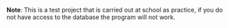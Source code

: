 **Note**: This is a test project that is carried out at school as practice, if you do not have access to the database the program will not work.
